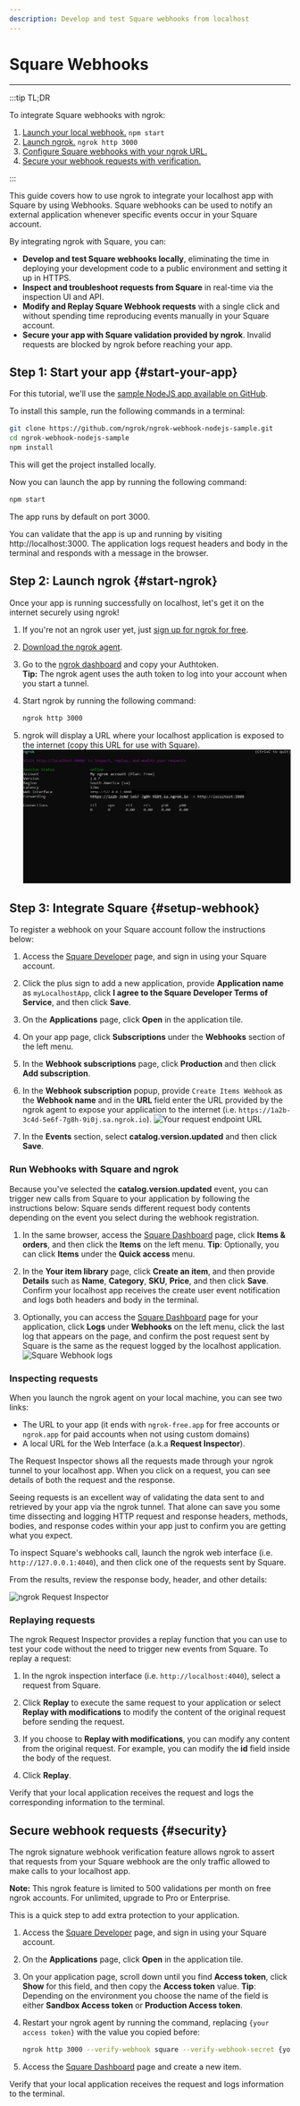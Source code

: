 ```yaml
---
description: Develop and test Square webhooks from localhost
---
```


# Square Webhooks
------------

:::tip TL;DR

To integrate Square webhooks with ngrok:
1. [Launch your local webhook.](#start-your-app) `npm start`
1. [Launch ngrok.](#start-ngrok) `ngrok http 3000`
1. [Configure Square webhooks with your ngrok URL.](#setup-webhook)
1. [Secure your webhook requests with verification.](#security)

:::


This guide covers how to use ngrok to integrate your localhost app with Square by using Webhooks.
Square webhooks can be used to notify an external application whenever specific events occur in your Square account. 

By integrating ngrok with Square, you can:

- **Develop and test Square webhooks locally**, eliminating the time in deploying your development code to a public environment and setting it up in HTTPS.
- **Inspect and troubleshoot requests from Square** in real-time via the inspection UI and API.
- **Modify and Replay Square Webhook requests** with a single click and without spending time reproducing events manually in your Square account.
- **Secure your app with Square validation provided by ngrok**. Invalid requests are blocked by ngrok before reaching your app.


## **Step 1**: Start your app {#start-your-app}

For this tutorial, we'll use the [sample NodeJS app available on GitHub](https://github.com/ngrok/ngrok-webhook-nodejs-sample). 

To install this sample, run the following commands in a terminal:

```bash
git clone https://github.com/ngrok/ngrok-webhook-nodejs-sample.git
cd ngrok-webhook-nodejs-sample
npm install
```

This will get the project installed locally.

Now you can launch the app by running the following command: 

```bash
npm start
```

The app runs by default on port 3000. 

You can validate that the app is up and running by visiting http://localhost:3000. The application logs request headers and body in the terminal and responds with a message in the browser.


## **Step 2**: Launch ngrok {#start-ngrok}

Once your app is running successfully on localhost, let's get it on the internet securely using ngrok! 

1. If you're not an ngrok user yet, just [sign up for ngrok for free](https://ngrok.com/signup).

1. [Download the ngrok agent](https://ngrok.com/download).

1. Go to the [ngrok dashboard](https://dashboard.ngrok.com) and copy your Authtoken. <br />
    **Tip:** The ngrok agent uses the auth token to log into your account when you start a tunnel.
    
1. Start ngrok by running the following command:
    ```bash
    ngrok http 3000
    ```

1. ngrok will display a URL where your localhost application is exposed to the internet (copy this URL for use with Square).
    ![ngrok agent running](/img/integrations/launch_ngrok_tunnel.png)


## **Step 3**: Integrate  Square {#setup-webhook}

To register a webhook on your Square account follow the instructions below:

1. Access the [Square Developer](https://developer.squareup.com/apps) page, and sign in using your Square account.

1. Click the plus sign to add a new application, provide **Application name** as `myLocalhostApp`, click **I agree to the Square Developer Terms of Service**, and then click **Save**.

1. On the **Applications** page, click **Open** in the application tile.

1. On your app page, click **Subscriptions** under the **Webhooks** section of the left menu.

1. In the **Webhook subscriptions** page, click **Production** and then click **Add subscription**.

1. In the **Webhook subscription** popup, provide `Create Items Webhook` as the **Webhook name** and in the **URL** field enter the URL provided by the ngrok agent to expose your application to the internet (i.e. `https://1a2b-3c4d-5e6f-7g8h-9i0j.sa.ngrok.io`).
    ![Your request endpoint URL](img/ngrok_url_configuration_square.png)

1. In the **Events** section, select **catalog.version.updated** and then click **Save**.


### Run Webhooks with Square and ngrok

Because you've selected the **catalog.version.updated** event, you can trigger new calls from Square to your application by following the instructions below:
Square sends different request body contents depending on the event you select during the webhook registration.

1. In the same browser, access the [Square Dashboard](https://squareup.com/dashboard) page, click **Items & orders**, and then click the **Items** on the left menu.
    **Tip**: Optionally, you can click **Items** under the **Quick access** menu.

1. In the **Your item library** page, click **Create an item**, and then provide **Details** such as **Name**, **Category**, **SKU**, **Price**, and then click **Save**.
    Confirm your localhost app receives the create user event notification and logs both headers and body in the terminal.

1. Optionally, you can access the [Square Dashboard](https://squareup.com/dashboard) page for your application, click **Logs** under **Webhooks** on the left menu, click the last log that appears on the page, and confirm the post request sent by Square is the same as the request logged by the localhost application.
    ![Square Webhook logs](img/square_webhook_logs.png)

### Inspecting requests

When you launch the ngrok agent on your local machine, you can see two links: 

* The URL to your app (it ends with `ngrok-free.app` for free accounts or `ngrok.app` for paid accounts when not using custom domains)
* A local URL for the Web Interface (a.k.a **Request Inspector**).

The Request Inspector shows all the requests made through your ngrok tunnel to your localhost app. When you click on a request, you can see details of both the request and the response.

Seeing requests is an excellent way of validating the data sent to and retrieved by your app via the ngrok tunnel. That alone can save you some time dissecting and logging HTTP request and response headers, methods, bodies, and response codes within your app just to confirm you are getting what you expect.

To inspect Square's webhooks call, launch the ngrok web interface (i.e. `http://127.0.0.1:4040`), and then click one of the requests sent by Square.

From the results, review the response body, header, and other details:

![ngrok Request Inspector](img/ngrok_introspection_square_hooks.png)


### Replaying requests

The ngrok Request Inspector provides a replay function that you can use to test your code without the need to trigger new events from Square. To replay a request:

1. In the ngrok inspection interface (i.e. `http://localhost:4040`), select a request from Square.

1. Click **Replay** to execute the same request to your application or select **Replay with modifications** to modify the content of the original request before sending the request.

1. If you choose to **Replay with modifications**, you can modify any content from the original request. For example, you can modify the **id** field inside the body of the request.

1. Click **Replay**.

Verify that your local application receives the request and logs the corresponding information to the terminal.


## Secure webhook requests {#security}

The ngrok signature webhook verification feature allows ngrok to assert that requests from your Square webhook are the only traffic allowed to make calls to your localhost app.

**Note:** This ngrok feature is limited to 500 validations per month on free ngrok accounts. For unlimited, upgrade to Pro or Enterprise.

This is a quick step to add extra protection to your application.

1. Access the [Square Developer](https://developer.squareup.com/apps) page, and sign in using your Square account.

1. On the **Applications** page, click **Open** in the application tile.

1. On your application page, scroll down until you find **Access token**, click **Show** for this field, and then copy the **Access token** value.
    **Tip**: Depending on the environment you choose the name of the field is either **Sandbox Access token** or **Production Access token**.

1. Restart your ngrok agent by running the command, replacing `{your access token}` with the value you copied before:
    ```bash
    ngrok http 3000 --verify-webhook square --verify-webhook-secret {your access token}
    ```

1. Access the [Square Dashboard](https://squareup.com/dashboard/) page and create a new item.

Verify that your local application receives the request and logs information to the terminal.


